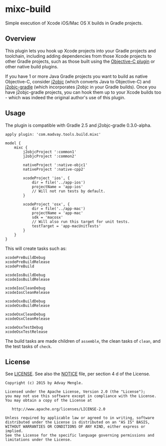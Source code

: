 # mixc-build
Simple execution of Xcode iOS/Mac OS X builds in Gradle projects.

## Overview
This plugin lets you hook up Xcode projects into your Gradle projects and toolchain,
including adding dependencies from those Xcode projects to other Gradle projects,
such as those built using the
[Objective-C plugin](https://docs.gradle.org/current/userguide/nativeBinaries.html)
or other native build plugins.

If you have 1 or more Java Gradle projects you want to build as native Objective-C,
consider [j2objc](https://github.com/google/j2objc) (which converts Java to Objective-C)
and [j2objc-gradle](https://github.com/j2objc-contrib/j2objc-gradle)
(which incorporates j2objc in your Gradle builds).  Once you have j2objc-gradle projects,
you can hook them up to your Xcode builds too - which was indeed the original author's
use of this plugin.

## Usage
The plugin is compatible with Gradle 2.5 and j2objc-gradle 0.3.0-alpha.

```
apply plugin: 'com.madvay.tools.build.mixc'

model {
    mixc {
        j2objcProject ':common1'
        j2objcProject ':common2'

        nativeProject ':native-objc1'
        nativeProject ':native-cpp2'

        xcodeProject 'ios', {
            dir = file('../app-ios')
            projectName = 'app-ios'
            // Will not run tests by default.
        }

        xcodeProject 'osx', {
            dir = file('../app-mac')
            projectName = 'app-mac'
            sdk = 'macosx'
            // Will also run this target for unit tests.
            testTarget = 'app-macUnitTests'
        }
    }
}
```

This will create tasks such as:

```
xcodePreBuildDebug
xcodePreBuildRelease
xcodePreBuild

xcodeIosBuildDebug
xcodeIosBuildRelease

xcodeIosCleanDebug
xcodeIosCleanRelease

xcodeOsxBuildDebug
xcodeOsxBuildRelease

xcodeOsxCleanDebug
xcodeOsxCleanRelease

xcodeOsxTestDebug
xcodeOsxTestRelease
```

The build tasks are made children of `assemble`, the clean tasks of `clean`,
and the test tasks of `check`.

## License
See [LICENSE](LICENSE).
See also the [NOTICE](NOTICE) file, per section 4 d of the License.

```
Copyright (c) 2015 by Advay Mengle.

Licensed under the Apache License, Version 2.0 (the "License");
you may not use this software except in compliance with the License.
You may obtain a copy of the License at

   http://www.apache.org/licenses/LICENSE-2.0

Unless required by applicable law or agreed to in writing, software
distributed under the License is distributed on an "AS IS" BASIS,
WITHOUT WARRANTIES OR CONDITIONS OF ANY KIND, either express or implied.
See the License for the specific language governing permissions and
limitations under the License.
```
